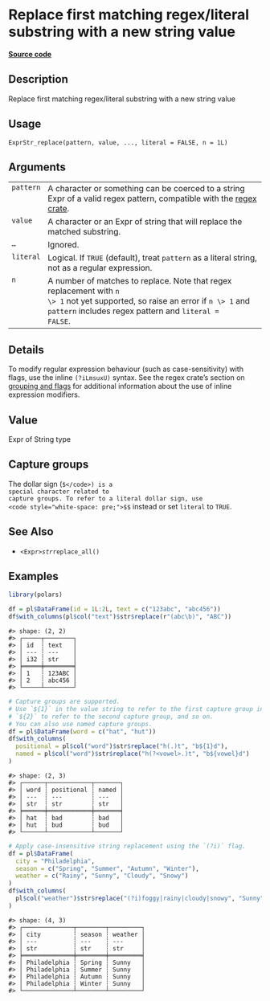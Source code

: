 

# Replace first matching regex/literal substring with a new string value

[**Source code**](https://github.com/pola-rs/r-polars/tree/741f9cd2614b3302a4d033bcae447425e1b91191/R/expr__string.R#L794)

## Description

Replace first matching regex/literal substring with a new string value

## Usage

<pre><code class='language-R'>ExprStr_replace(pattern, value, ..., literal = FALSE, n = 1L)
</code></pre>

## Arguments

<table>
<tr>
<td style="white-space: nowrap; font-family: monospace; vertical-align: top">
<code id="ExprStr_replace_:_pattern">pattern</code>
</td>
<td>
A character or something can be coerced to a string Expr of a valid
regex pattern, compatible with the
<a href="https://docs.rs/regex/latest/regex/">regex crate</a>.
</td>
</tr>
<tr>
<td style="white-space: nowrap; font-family: monospace; vertical-align: top">
<code id="ExprStr_replace_:_value">value</code>
</td>
<td>
A character or an Expr of string that will replace the matched
substring.
</td>
</tr>
<tr>
<td style="white-space: nowrap; font-family: monospace; vertical-align: top">
<code id="ExprStr_replace_:_...">…</code>
</td>
<td>
Ignored.
</td>
</tr>
<tr>
<td style="white-space: nowrap; font-family: monospace; vertical-align: top">
<code id="ExprStr_replace_:_literal">literal</code>
</td>
<td>
Logical. If <code>TRUE</code> (default), treat <code>pattern</code> as a
literal string, not as a regular expression.
</td>
</tr>
<tr>
<td style="white-space: nowrap; font-family: monospace; vertical-align: top">
<code id="ExprStr_replace_:_n">n</code>
</td>
<td>
A number of matches to replace. Note that regex replacement with <code>n
\> 1</code> not yet supported, so raise an error if <code>n \> 1</code>
and <code>pattern</code> includes regex pattern and <code>literal =
FALSE</code>.
</td>
</tr>
</table>

## Details

To modify regular expression behaviour (such as case-sensitivity) with
flags, use the inline <code>(?iLmsuxU)</code> syntax. See the regex
crate’s section on
<a href="https://docs.rs/regex/latest/regex/#grouping-and-flags">grouping
and flags</a> for additional information about the use of inline
expression modifiers.

## Value

Expr of String type

## Capture groups

The dollar sign (<code>$</code>) is a special character related to
capture groups. To refer to a literal dollar sign, use
<code style="white-space: pre;">$$</code> instead or set
<code>literal</code> to <code>TRUE</code>.

## See Also

<ul>
<li>

<code>\<Expr\>$str$replace_all()</code>

</li>
</ul>

## Examples

``` r
library(polars)

df = pl$DataFrame(id = 1L:2L, text = c("123abc", "abc456"))
df$with_columns(pl$col("text")$str$replace(r"(abc\b)", "ABC"))
```

    #> shape: (2, 2)
    #> ┌─────┬────────┐
    #> │ id  ┆ text   │
    #> │ --- ┆ ---    │
    #> │ i32 ┆ str    │
    #> ╞═════╪════════╡
    #> │ 1   ┆ 123ABC │
    #> │ 2   ┆ abc456 │
    #> └─────┴────────┘

``` r
# Capture groups are supported.
# Use `${1}` in the value string to refer to the first capture group in the pattern,
# `${2}` to refer to the second capture group, and so on.
# You can also use named capture groups.
df = pl$DataFrame(word = c("hat", "hut"))
df$with_columns(
  positional = pl$col("word")$str$replace("h(.)t", "b${1}d"),
  named = pl$col("word")$str$replace("h(?<vowel>.)t", "b${vowel}d")
)
```

    #> shape: (2, 3)
    #> ┌──────┬────────────┬───────┐
    #> │ word ┆ positional ┆ named │
    #> │ ---  ┆ ---        ┆ ---   │
    #> │ str  ┆ str        ┆ str   │
    #> ╞══════╪════════════╪═══════╡
    #> │ hat  ┆ bad        ┆ bad   │
    #> │ hut  ┆ bud        ┆ bud   │
    #> └──────┴────────────┴───────┘

``` r
# Apply case-insensitive string replacement using the `(?i)` flag.
df = pl$DataFrame(
  city = "Philadelphia",
  season = c("Spring", "Summer", "Autumn", "Winter"),
  weather = c("Rainy", "Sunny", "Cloudy", "Snowy")
)
df$with_columns(
  pl$col("weather")$str$replace("(?i)foggy|rainy|cloudy|snowy", "Sunny")
)
```

    #> shape: (4, 3)
    #> ┌──────────────┬────────┬─────────┐
    #> │ city         ┆ season ┆ weather │
    #> │ ---          ┆ ---    ┆ ---     │
    #> │ str          ┆ str    ┆ str     │
    #> ╞══════════════╪════════╪═════════╡
    #> │ Philadelphia ┆ Spring ┆ Sunny   │
    #> │ Philadelphia ┆ Summer ┆ Sunny   │
    #> │ Philadelphia ┆ Autumn ┆ Sunny   │
    #> │ Philadelphia ┆ Winter ┆ Sunny   │
    #> └──────────────┴────────┴─────────┘
